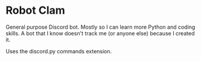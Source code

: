 # Robot Clam

General purpose Discord bot. Mostly so I can learn more Python and coding skills.
A bot that I know doesn't track me (or anyone else) because I created it.

Uses the discord.py commands extension.
